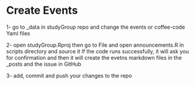 # Create Events 

1- go to _data in studyGroup repo and change the events or coffee-code Yaml files

2- open studyGroup.Rproj then go to File and open announcements.R in scripts directory and source it
If the code runs successfully, it will ask you for confirmation and then it will create the evetns markdown files in the _posts
and the issue in GitHub

3- add, commit and push your changes to the repo
